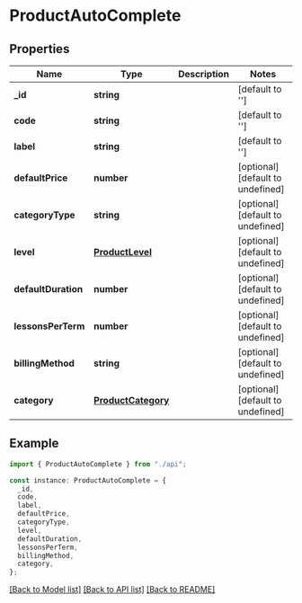 # ProductAutoComplete

## Properties

| Name                | Type                                      | Description | Notes                             |
| ------------------- | ----------------------------------------- | ----------- | --------------------------------- |
| **\_id**            | **string**                                |             | [default to '']                   |
| **code**            | **string**                                |             | [default to '']                   |
| **label**           | **string**                                |             | [default to '']                   |
| **defaultPrice**    | **number**                                |             | [optional] [default to undefined] |
| **categoryType**    | **string**                                |             | [optional] [default to undefined] |
| **level**           | [**ProductLevel**](ProductLevel.md)       |             | [optional] [default to undefined] |
| **defaultDuration** | **number**                                |             | [optional] [default to undefined] |
| **lessonsPerTerm**  | **number**                                |             | [optional] [default to undefined] |
| **billingMethod**   | **string**                                |             | [optional] [default to undefined] |
| **category**        | [**ProductCategory**](ProductCategory.md) |             | [optional] [default to undefined] |

## Example

```typescript
import { ProductAutoComplete } from "./api";

const instance: ProductAutoComplete = {
  _id,
  code,
  label,
  defaultPrice,
  categoryType,
  level,
  defaultDuration,
  lessonsPerTerm,
  billingMethod,
  category,
};
```

[[Back to Model list]](../README.md#documentation-for-models) [[Back to API list]](../README.md#documentation-for-api-endpoints) [[Back to README]](../README.md)
